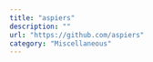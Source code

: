 ```yaml
---
title: "aspiers"
description: ""
url: "https://github.com/aspiers"
category: "Miscellaneous"
---
```

